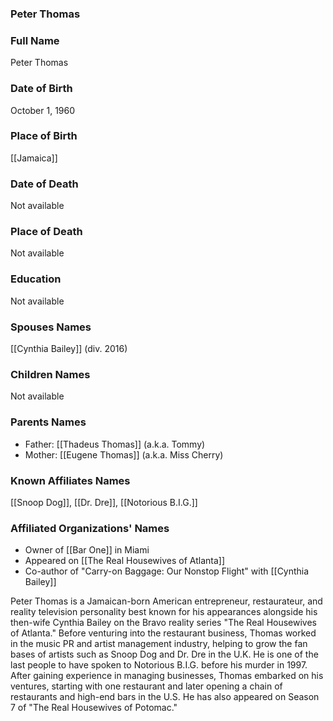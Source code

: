 ### Peter Thomas

### Full Name

Peter Thomas

### Date of Birth

October 1, 1960

### Place of Birth

[[Jamaica]]

### Date of Death

Not available

### Place of Death

Not available

### Education

Not available

### Spouses Names

[[Cynthia Bailey]] (div. 2016)

### Children Names

Not available

### Parents Names

- Father: [[Thadeus Thomas]] (a.k.a. Tommy)
- Mother: [[Eugene Thomas]] (a.k.a. Miss Cherry)

### Known Affiliates Names

[[Snoop Dog]], [[Dr. Dre]], [[Notorious B.I.G.]]

### Affiliated Organizations' Names

- Owner of [[Bar One]] in Miami
- Appeared on [[The Real Housewives of Atlanta]]
- Co-author of "Carry-on Baggage: Our Nonstop Flight" with [[Cynthia Bailey]]

Peter Thomas is a Jamaican-born American entrepreneur, restaurateur, and reality television personality best known for his appearances alongside his then-wife Cynthia Bailey on the Bravo reality series "The Real Housewives of Atlanta." Before venturing into the restaurant business, Thomas worked in the music PR and artist management industry, helping to grow the fan bases of artists such as Snoop Dog and Dr. Dre in the U.K. He is one of the last people to have spoken to Notorious B.I.G. before his murder in 1997. After gaining experience in managing businesses, Thomas embarked on his ventures, starting with one restaurant and later opening a chain of restaurants and high-end bars in the U.S. He has also appeared on Season 7 of "The Real Housewives of Potomac."